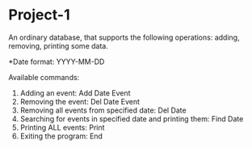 # Project-1
An ordinary database, that supports the following operations: adding, removing, printing some data.

*Date format: YYYY-MM-DD

Available commands:
1) Adding an event: Add Date Event
2) Removing the event: Del Date Event
3) Removing all events from specified date: Del Date
4) Searching for events in specified date and printing them: Find Date
5) Printing ALL events: Print
6) Exiting the program: End
